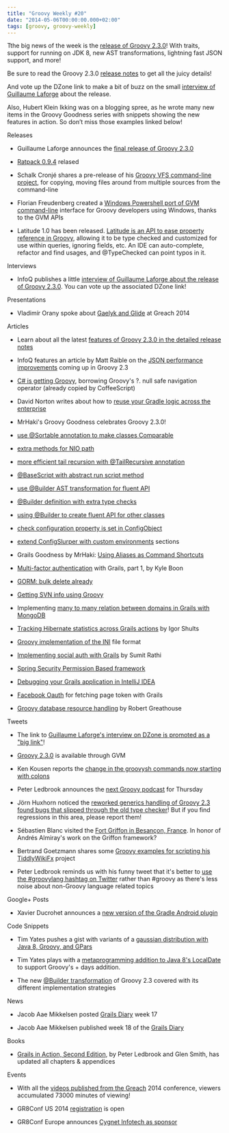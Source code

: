 ```yaml
---
title: "Groovy Weekly #20"
date: "2014-05-06T00:00:00.000+02:00"
tags: [groovy, groovy-weekly]
---
```


Tthe big news of the week is the [release of Groovy 2.3.0](http://glaforge.appspot.com/article/groovy-2-3-0-is-out)! With traits, support for running on JDK 8, new AST transformations, lightning fast JSON support, and more!

  

Be sure to read the Groovy 2.3.0 [release notes](http://bitly.com/g230notes) to get all the juicy details!

  

And vote up the DZone link to make a bit of buzz on the small [interview of Guillaume Laforge](http://www.dzone.com/links/interview_about_the_release_of_groovy_23.html) about the release.

  

Also, Hubert Klein Ikking was on a blogging spree, as he wrote many new items in the Groovy Goodness series with snippets showing the new features in action. So don’t miss those examples linked below!

Releases

*   Guillaume Laforge announces the [final release of Groovy 2.3.0](http://glaforge.appspot.com/article/groovy-2-3-0-is-out)
    
*   [Ratpack 0.9.4](http://www.ratpack.io/versions/0.9.4) relased
    
*   Schalk Cronjé shares a pre-release of his [Groovy VFS command-line project](http://groovy.329449.n5.nabble.com/ANN-VFS-Command-line-pre-release-version-on-Bintray-td5719457.html), for copying, moving files around from multiple sources from the command-line
    
*   Florian Freudenberg created a [Windows Powershell port of GVM command-line](https://github.com/flofreud/posh-gvm) interface for Groovy developers using Windows, thanks to the GVM APIs
    
*   Latitude 1.0 has been released. [Latitude is an API to ease property reference in Groovy](https://github.com/will-lp/latitude), allowing it to be type checked and customized for use within queries, ignoring fields, etc. An IDE can auto-complete, refactor and find usages, and @TypeChecked can point typos in it.
    

Interviews

*   InfoQ publishes a little [interview of Guillaume Laforge about the release of Groovy 2.3.0](http://www.dzone.com/links/interview_about_the_release_of_groovy_23.html). You can vote up the associated DZone link!
    

Presentations

*   Vladimír Orany spoke about [Gaelyk and Glide](http://greach.es/speakers/vladimir-orany-gliding-gaelyk/) at Greach 2014
    

Articles

*   Learn about all the latest [features of Groovy 2.3.0 in the detailed release notes](http://bitly.com/g230notes)
    
*   InfoQ features an article by Matt Raible on the [JSON performance improvements](http://www.infoq.com/news/2014/04/groovy-2.3-json) coming up in Groovy 2.3
    
*   [C# is getting Groovy](http://blogs.msdn.com/b/jerrynixon/archive/2014/02/26/at-last-c-is-getting-sometimes-called-the-safe-navigation-operator.aspx), borrowing Groovy's ?. null safe navigation operator (already copied by CoffeeScript)
    
*   David Norton writes about how to [reuse your Gradle logic across the enterprise](http://www.objectpartners.com/2014/04/24/reuse-your-gradle-logic-across-the-enterprise/)
    
*   MrHaki's Groovy Goodness celebrates Groovy 2.3.0!
    

*   [use @Sortable annotation to make classes Comparable](http://mrhaki.blogspot.dk/2014/05/groovy-goodness-use-sortable-annotation.html)
    
*   [extra methods for NIO path](http://mrhaki.blogspot.fr/2014/05/groovy-goodness-extra-methods-for-nio.html)
    
*   [more efficient tail recursion with @TailRecursive annotation](http://mrhaki.blogspot.fr/2014/05/groovy-goodness-more-efficient-tail.html)
    
*   [@BaseScript with abstract run script method](http://mrhaki.blogspot.fr/2014/05/groovy-goodness-basescript-with.html)
    
*   [use @Builder AST transformation for fluent API](http://mrhaki.blogspot.fr/2014/05/groovy-goodness-use-builder-ast.html)
    
*   [@Builder definition with extra type checks](http://mrhaki.blogspot.fr/2014/05/groovy-goodness-builder-definition-with.html)
    
*   [using @Builder to create fluent API for other classes](http://mrhaki.blogspot.fr/2014/05/groovy-goodness-using-builder-to-create.html)
    
*   [check configuration property is set in ConfigObject](http://mrhaki.blogspot.fr/2014/05/groovy-goodness-check-configuration.html)
    
*   [extend ConfigSlurper with custom environments](http://mrhaki.blogspot.fr/2014/05/groovy-goodness-extend-configslurper.html) sections
    

*   Grails Goodness by MrHaki: [Using Aliases as Command Shortcuts](http://mrhaki.blogspot.fr/2014/05/grails-goodness-using-aliases-as.html)
    
*   [Multi-factor authentication](http://www.gobloomhealth.com/multi-factor-authentication-part-1/) with Grails, part 1, by Kyle Boon
    
*   [GORM: bulk delete already](http://deveki.com/softdev/gorm-bulk-delete-already/)
    
*   [Getting SVN info using Groovy](http://octodecillion.com/blog/getting-svn-info-using-groovy/)
    
*   Implementing [many to many relation between domains in Grails with MongoDB](http://www.oodlestechnologies.com/blogs/Implementing-many-to-many-relation-between-domains-in-Grails-with-MongoDB)
    
*   [Tracking Hibernate statistics across Grails actions](http://www.objectpartners.com/2014/04/22/tracking-hibernate-statistics-across-grails-actions/) by Igor Shults
    
*   [Groovy implementation of the INI](http://octodecillion.com/blog/groovy-implementation-of-inix-file-format-part-2/) file format
    
*   [Implementing social auth with Grails](http://www.oodlestechnologies.com/blogs/Implement-SocialAuth-using-Grails) by Sumit Rathi
    
*   [Spring Security Permission Based framework](http://www.intelligrape.com/blog/2014/04/28/spring-security-permission-based-framework/)
    
*   [Debugging your Grails application in IntelliJ IDEA](http://www.intelligrape.com/blog/2014/04/22/simple-debugging-in-intellij-idea-part-1/)
    
*   [Facebook Oauth](http://www.intelligrape.com/blog/2014/04/28/facebook-oauth-for-fetching-page-token/) for fetching page token with Grails
    
*   [Groovy database resource handling](http://groovy.dzone.com/articles/groovy-database-resource) by Robert Greathouse
    

Tweets

*   The link to [Guillaume Laforge's interview on DZone is promoted as a "big link"](https://twitter.com/DZoneLinks/status/463679195147538432)!
    
*   [Groovy 2.3.0](https://twitter.com/gvmtool/status/463356426354954240) is available through GVM
    
*   Ken Kousen reports the [change in the groovysh commands now starting with colons](https://twitter.com/kenkousen/status/463656597068058624)
    
*   Peter Ledbrook announces the [next Groovy podcast](https://twitter.com/pledbrook/status/463251293394710529) for Thursday
    
*   Jörn Huxhorn noticed the [reworked generics handling of Groovy 2.3 found bugs that slipped through the old type checker](https://twitter.com/huxi/status/463372504518909952)! But if you find regressions in this area, please report them!
    
*   Sébastien Blanc visited the [Fort Griffon in Besançon, France](https://twitter.com/sebi2706/status/461064801951952896). In honor of Andrés Almiray's work on the Griffon framework?
    
*   Bertrand Goetzmann shares some [Groovy examples for scripting his TiddlyWikiFx](https://twitter.com/bgoetzmann/status/461468578387349504) project
    
*   Peter Ledbrook reminds us with his funny tweet that it's better to [use the #groovylang hashtag on Twitter](https://twitter.com/pledbrook/status/461838863900893184) rather than #groovy as there's less noise about non-Groovy language related topics
    

Google+ Posts

*   Xavier Ducrohet announces a [new version of the Gradle Android plugin](https://plus.google.com/u/0/+AndroidDevelopers/posts/QCpXF1BxKPm)
    

Code Snippets

*   Tim Yates pushes a gist with variants of a [gaussian distribution with Java 8, Groovy, and GPars](https://gist.github.com/glaforge/397fc259320ffd0f7c25)
    
*   Tim Yates plays with a [metaprogramming addition to Java 8's LocalDate](https://gist.github.com/timyates/527e116c225b23c89e16) to support Groovy's + days addition.
    
*   The new [@Builder transformation](https://gist.github.com/dmahapatro/5e35e59cad2736a6723f) of Groovy 2.3 covered with its different implementation strategies
    

News

*   Jacob Aae Mikkelsen posted [Grails Diary](http://grydeske.net/news/show/42) week 17
    
*   Jacob Aae Mikkelsen published week 18 of the [Grails Diary](http://grydeske.net/news/show/43)
    

Books

*   [Grails in Action, Second Edition](https://twitter.com/manningmeap/status/461907899540074496), by Peter Ledbrook and Glen Smith, has updated all chapters & appendices
    

Events

*   With all the [videos published from the Greach](https://twitter.com/greach_es/status/461414161940226048) 2014 conference, viewers accumulated 73000 minutes of viewing!
    
*   GR8Conf US 2014 [registration](https://twitter.com/ddelponte/status/461225051527069697) is open
    
*   GR8Conf Europe announces [Cygnet Infotech as sponsor](https://twitter.com/gr8conf/status/463524508176220160)